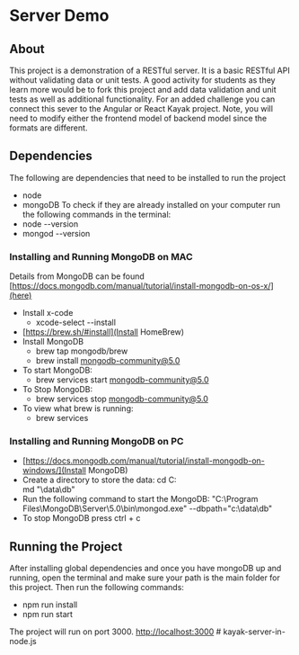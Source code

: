 # Server Demo

## About
This project is a demonstration of a RESTful server. It is a basic RESTful API without validating data or unit tests. A good activity for students as they learn more would be to fork this project and add data validation and unit tests as well as additional functionality. For an added challenge you can connect this sever to the Angular or React Kayak project. Note, you will need to modify either the frontend model of backend model since the formats are different.

## Dependencies
The following are dependencies that need to be installed to run the project
* node
* mongoDB
To check if they are already installed on your computer run the following commands in the terminal:
* node --version
* mongod --version

### Installing and Running MongoDB on MAC
Details from MongoDB can be found [https://docs.mongodb.com/manual/tutorial/install-mongodb-on-os-x/](here)
* Install x-code
    - xcode-select --install
* [https://brew.sh/#install](Install HomeBrew)
* Install MongoDB
    - brew tap mongodb/brew
    - brew install mongodb-community@5.0
* To start MongoDB:
    - brew services start mongodb-community@5.0
* To Stop MongoDB:
    - brew services stop mongodb-community@5.0
* To view what brew is running:
    - brew services 

### Installing and Running MongoDB on PC
* [https://docs.mongodb.com/manual/tutorial/install-mongodb-on-windows/](Install MongoDB)
* Create a directory to store the data:
    cd C:\
    md "\data\db"
* Run the following command to start the MongoDB:
    "C:\Program Files\MongoDB\Server\5.0\bin\mongod.exe" --dbpath="c:\data\db"
* To stop MongoDB press ctrl + c

## Running the Project
After installing global dependencies and once you have mongoDB up and running, open the terminal and make sure your path is the main folder for this project. Then run the following commands:
- npm run install
- npm run start

The project will run on port 3000. [http://localhost:3000](http://localhost:3000)
#   k a y a k - s e r v e r - i n - n o d e . j s  
 